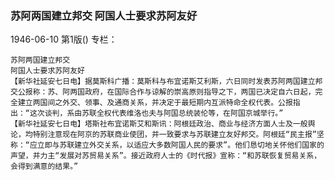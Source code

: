 ### 苏阿两国建立邦交  阿国人士要求苏阿友好

1946-06-10
第1版()
专栏：

    苏阿两国建立邦交
    阿国人士要求苏阿友好
    【新华社延安七日电】据莫斯科广播：莫斯科与布宜诺斯艾利斯，六日同时发表苏阿两国建立邦交公报称：苏、阿两国政府，在国际合作与谅解的崇高原则指导之下，两国已决定自六日起，完全建立两国间之外交、领事、及通商关系，并决定于最短期内互派特命全权代表。公报指出：“这次谈判，系由苏联全权代表维洛也夫与阿国总统装伦等，在阿国京城举行。”
    【新华社延安七日电】塔斯社布宜诺斯艾和斯讯：阿根廷政治、商业与经济方面人士及一般舆论，均特别注意现在阿京的苏联商业使团，并一致要求与苏联建立友好邦交。阿根廷“民主报”坚称：“应立即与苏联建立外交关系，以适应大多数阿国人民的要求”。他们恳切地关怀他们国家的声望，并力主“发展对苏贸易关系”。接近政府人士的《时代报》宣称：“和苏联恢复贸易关系，会得到满意的结果。”

